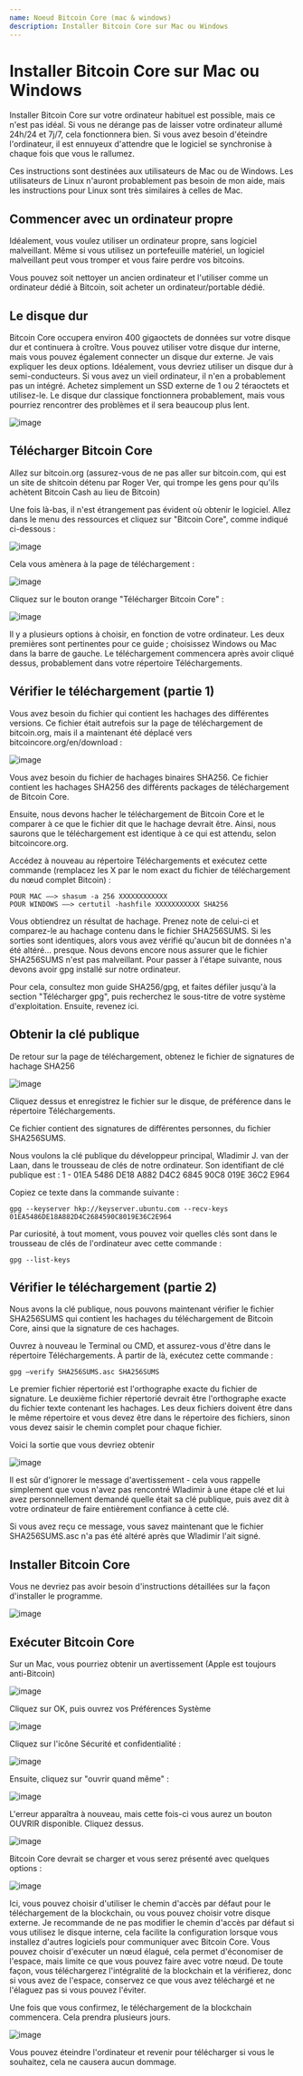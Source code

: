 ```yaml
---
name: Noeud Bitcoin Core (mac & windows)
description: Installer Bitcoin Core sur Mac ou Windows
---
```


# Installer Bitcoin Core sur Mac ou Windows

Installer Bitcoin Core sur votre ordinateur habituel est possible, mais ce n'est pas idéal. Si vous ne dérange pas de laisser votre ordinateur allumé 24h/24 et 7j/7, cela fonctionnera bien. Si vous avez besoin d'éteindre l'ordinateur, il est ennuyeux d'attendre que le logiciel se synchronise à chaque fois que vous le rallumez.

Ces instructions sont destinées aux utilisateurs de Mac ou de Windows. Les utilisateurs de Linux n'auront probablement pas besoin de mon aide, mais les instructions pour Linux sont très similaires à celles de Mac.

## Commencer avec un ordinateur propre

Idéalement, vous voulez utiliser un ordinateur propre, sans logiciel malveillant. Même si vous utilisez un portefeuille matériel, un logiciel malveillant peut vous tromper et vous faire perdre vos bitcoins.

Vous pouvez soit nettoyer un ancien ordinateur et l'utiliser comme un ordinateur dédié à Bitcoin, soit acheter un ordinateur/portable dédié.

## Le disque dur

Bitcoin Core occupera environ 400 gigaoctets de données sur votre disque dur et continuera à croître. Vous pouvez utiliser votre disque dur interne, mais vous pouvez également connecter un disque dur externe. Je vais expliquer les deux options. Idéalement, vous devriez utiliser un disque dur à semi-conducteurs. Si vous avez un vieil ordinateur, il n'en a probablement pas un intégré. Achetez simplement un SSD externe de 1 ou 2 téraoctets et utilisez-le. Le disque dur classique fonctionnera probablement, mais vous pourriez rencontrer des problèmes et il sera beaucoup plus lent.

![image](assets/1.png)

## Télécharger Bitcoin Core

Allez sur bitcoin.org (assurez-vous de ne pas aller sur bitcoin.com, qui est un site de shitcoin détenu par Roger Ver, qui trompe les gens pour qu'ils achètent Bitcoin Cash au lieu de Bitcoin)

Une fois là-bas, il n'est étrangement pas évident où obtenir le logiciel. Allez dans le menu des ressources et cliquez sur "Bitcoin Core", comme indiqué ci-dessous :

![image](assets/2.png)

Cela vous amènera à la page de téléchargement :

![image](assets/3.png)

Cliquez sur le bouton orange "Télécharger Bitcoin Core" :

![image](assets/4.png)

Il y a plusieurs options à choisir, en fonction de votre ordinateur. Les deux premières sont pertinentes pour ce guide ; choisissez Windows ou Mac dans la barre de gauche. Le téléchargement commencera après avoir cliqué dessus, probablement dans votre répertoire Téléchargements.

## Vérifier le téléchargement (partie 1)

Vous avez besoin du fichier qui contient les hachages des différentes versions. Ce fichier était autrefois sur la page de téléchargement de bitcoin.org, mais il a maintenant été déplacé vers bitcoincore.org/en/download :

![image](assets/5.png)

Vous avez besoin du fichier de hachages binaires SHA256. Ce fichier contient les hachages SHA256 des différents packages de téléchargement de Bitcoin Core.

Ensuite, nous devons hacher le téléchargement de Bitcoin Core et le comparer à ce que le fichier dit que le hachage devrait être. Ainsi, nous saurons que le téléchargement est identique à ce qui est attendu, selon bitcoincore.org.

Accédez à nouveau au répertoire Téléchargements et exécutez cette commande (remplacez les X par le nom exact du fichier de téléchargement du nœud complet Bitcoin) :

```
POUR MAC —–> shasum -a 256 XXXXXXXXXXXX
POUR WINDOWS —–> certutil -hashfile XXXXXXXXXXX SHA256
```

Vous obtiendrez un résultat de hachage. Prenez note de celui-ci et comparez-le au hachage contenu dans le fichier SHA256SUMS.
Si les sorties sont identiques, alors vous avez vérifié qu'aucun bit de données n'a été altéré... presque. Nous devons encore nous assurer que le fichier SHA256SUMS n'est pas malveillant.
Pour passer à l'étape suivante, nous devons avoir gpg installé sur notre ordinateur.

Pour cela, consultez mon guide SHA256/gpg, et faites défiler jusqu'à la section "Télécharger gpg", puis recherchez le sous-titre de votre système d'exploitation. Ensuite, revenez ici.

## Obtenir la clé publique

De retour sur la page de téléchargement, obtenez le fichier de signatures de hachage SHA256

![image](assets/6.png)

Cliquez dessus et enregistrez le fichier sur le disque, de préférence dans le répertoire Téléchargements.

Ce fichier contient des signatures de différentes personnes, du fichier SHA256SUMS.

Nous voulons la clé publique du développeur principal, Wladimir J. van der Laan, dans le trousseau de clés de notre ordinateur. Son identifiant de clé publique est :
1 - 01EA 5486 DE18 A882 D4C2 6845 90C8 019E 36C2 E964

Copiez ce texte dans la commande suivante :

```
gpg --keyserver hkp://keyserver.ubuntu.com --recv-keys 01EA5486DE18A882D4C2684590C8019E36C2E964
```

Par curiosité, à tout moment, vous pouvez voir quelles clés sont dans le trousseau de clés de l'ordinateur avec cette commande :

```
gpg --list-keys
```

## Vérifier le téléchargement (partie 2)

Nous avons la clé publique, nous pouvons maintenant vérifier le fichier SHA256SUMS qui contient les hachages du téléchargement de Bitcoin Core, ainsi que la signature de ces hachages.

Ouvrez à nouveau le Terminal ou CMD, et assurez-vous d'être dans le répertoire Téléchargements. À partir de là, exécutez cette commande :

```
gpg –verify SHA256SUMS.asc SHA256SUMS
```

Le premier fichier répertorié est l'orthographe exacte du fichier de signature. Le deuxième fichier répertorié devrait être l'orthographe exacte du fichier texte contenant les hachages. Les deux fichiers doivent être dans le même répertoire et vous devez être dans le répertoire des fichiers, sinon vous devez saisir le chemin complet pour chaque fichier.

Voici la sortie que vous devriez obtenir

![image](assets/7.png)

Il est sûr d'ignorer le message d'avertissement - cela vous rappelle simplement que vous n'avez pas rencontré Wladimir à une étape clé et lui avez personnellement demandé quelle était sa clé publique, puis avez dit à votre ordinateur de faire entièrement confiance à cette clé.

Si vous avez reçu ce message, vous savez maintenant que le fichier SHA256SUMS.asc n'a pas été altéré après que Wladimir l'ait signé.

## Installer Bitcoin Core

Vous ne devriez pas avoir besoin d'instructions détaillées sur la façon d'installer le programme.

![image](assets/8.png)

## Exécuter Bitcoin Core

Sur un Mac, vous pourriez obtenir un avertissement (Apple est toujours anti-Bitcoin)

![image](assets/9.png)

Cliquez sur OK, puis ouvrez vos Préférences Système

![image](assets/10.png)

Cliquez sur l'icône Sécurité et confidentialité :

![image](assets/11.png)

Ensuite, cliquez sur "ouvrir quand même" :

![image](assets/12.png)

L'erreur apparaîtra à nouveau, mais cette fois-ci vous aurez un bouton OUVRIR disponible. Cliquez dessus.

![image](assets/13.png)

Bitcoin Core devrait se charger et vous serez présenté avec quelques options :

![image](assets/14.png)

Ici, vous pouvez choisir d'utiliser le chemin d'accès par défaut pour le téléchargement de la blockchain, ou vous pouvez choisir votre disque externe. Je recommande de ne pas modifier le chemin d'accès par défaut si vous utilisez le disque interne, cela facilite la configuration lorsque vous installez d'autres logiciels pour communiquer avec Bitcoin Core.
Vous pouvez choisir d'exécuter un nœud élagué, cela permet d'économiser de l'espace, mais limite ce que vous pouvez faire avec votre nœud. De toute façon, vous téléchargerez l'intégralité de la blockchain et la vérifierez, donc si vous avez de l'espace, conservez ce que vous avez téléchargé et ne l'élaguez pas si vous pouvez l'éviter.

Une fois que vous confirmez, le téléchargement de la blockchain commencera. Cela prendra plusieurs jours.

![image](assets/15.png)

Vous pouvez éteindre l'ordinateur et revenir pour télécharger si vous le souhaitez, cela ne causera aucun dommage.
